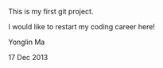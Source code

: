 This is my first git project.

I would like to restart my coding career here!

Yonglin Ma

17 Dec 2013

